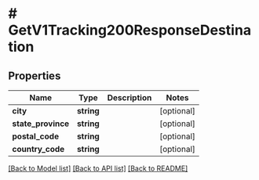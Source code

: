# # GetV1Tracking200ResponseDestination

## Properties

Name | Type | Description | Notes
------------ | ------------- | ------------- | -------------
**city** | **string** |  | [optional]
**state_province** | **string** |  | [optional]
**postal_code** | **string** |  | [optional]
**country_code** | **string** |  | [optional]

[[Back to Model list]](../../README.md#models) [[Back to API list]](../../README.md#endpoints) [[Back to README]](../../README.md)
